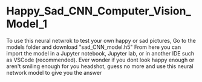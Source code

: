 # Happy_Sad_CNN_Computer_Vision_Model_1

To use this neural netwrok to test your own happy or sad pictures, Go to the models folder and download "sad_CNN_model.h5"
From here you can import the model in a Jupyter notebook, Jupyter lab, or in another IDE such as VSCode (recommended).
Ever wonder if you dont look happy enough or aren't smiling enough for you headshot, guess no more and use this neural network model to give you the answer
